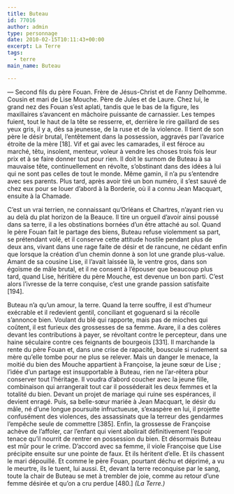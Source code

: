 ```yaml
---
title: Buteau
id: 77016
author: admin
type: personnage
date: 2010-02-15T10:11:43+00:00
excerpt: La Terre
tags:
  - terre
main_name: Buteau

---
```

— Second fils du père Fouan. Frère de Jésus-Christ et de Fanny Delhomme. Cousin et mari de Lise Mouche. Père de Jules et de Laure. Chez lui, le grand nez des Fouan s&rsquo;est aplati, tandis que le bas de la figure, les maxillaires s&rsquo;avancent en mâchoire puissante de carnassier. Les tempes fuient, tout le haut de la tête se resserre, et, derrière le rire gaillard de ses yeux gris, il y a, dès sa jeunesse, de la ruse et de la violence. Il tient de son père le désir brutal, l&rsquo;entêtement dans la possession, aggravés par l&rsquo;avarice étroite de la mère [18]. Vif et gai avec les camarades, il est féroce au marché, têtu, insolent, menteur, voleur à vendre les choses trois fois leur prix et à se faire donner tout pour rien. Il doit le surnom de Buteau à sa mauvaise tête, continuellement en révolte, s&rsquo;obstinant dans des idées à lui qui ne sont pas celles de tout le monde. Même gamin, il n&rsquo;a pu s&rsquo;entendre avec ses parents. Plus tard, après avoir tiré un bon numéro, il s&rsquo;est sauvé de chez eux pour se louer d&rsquo;abord à la Borderie, où il a connu Jean Macquart, ensuite à la Chamade.

C&rsquo;est un vrai terrien, ne connaissant qu&rsquo;Orléans et Chartres, n&rsquo;ayant rien vu au delà du plat horizon de la Beauce. Il tire un orgueil d&rsquo;avoir ainsi poussé dans sa terre, il a les obstinations bornées d&rsquo;un être attaché au sol. Quand le père Fouan fait le partage des biens, Buteau refuse violemment sa part, se prétendant volé, et il conserve cette attitude hostile pendant plus de deux ans, vivant dans une rage faite de désir et de rancune, ne cédant enfin que lorsque la création d&rsquo;un chemin donne à son lot une grande plus-value. Amant de sa cousine Lise, il l&rsquo;avait laissée là, le ventre gros, dans son égoïsme de mâle brutal, et il ne consent à l&rsquo;épouser que beaucoup plus tard, quand Lise, héritière du père Mouche, est devenue un bon parti. C&rsquo;est alors l&rsquo;ivresse de la terre conquise, c&rsquo;est une grande passion satisfaite [194].

Buteau n&rsquo;a qu&rsquo;un amour, la terre. Quand la terre souffre, il est d&rsquo;humeur exécrable et il redevient gentil, conciliant et goguenard si la récolle s&rsquo;annonce bien. Voulant du blé qui rapporte, mais pas de mioches qui coûtent, il est furieux des grossesses de sa femme. Avare, il a des colères devant les contributions à payer, se révoltant contre le percepteur, dans une haine séculaire contre ces feignants de bourgeois [331]. Il marchande la rente du père Fouan et, dans une crise de rapacité, bouscule si rudement sa mère qu&rsquo;elle tombe pour ne plus se relever. Mais un danger le menace, la moitié du bien des Mouche appartient à Françoise, la jeune sœur de Lise ; l&rsquo;idée d&rsquo;un partage est insupportable à Buteau, rien ne l&rsquo;ar-rêtera pbur conserver tout l&rsquo;héritage. Il voudra d&rsquo;abord coucher avec la jeune fille, combinaison qui arrangerait tout car il posséderait les deux femmes et la totalité du bien. Devant un projet de mariage qui ruine ses espérances, il devient enragé. Puis, sa belle-sœur mariée à Jean Macquart, le désir du mâle, né d&rsquo;une longue poursuite infructueuse, s&rsquo;exaspère en lui, il projette confusément des violences, des assassinats que la terreur des gendarmes l&rsquo;empêche seule de commettre [385]. Enfin, la grossesse de Françoise achève de l&rsquo;affoler, car l&rsquo;enfant qui vient abolirait définitivement l&rsquo;espoir tenace qu&rsquo;il nourrit de rentrer en possession du bien. Et désormais Buteau est mûr pour le crime. D&rsquo;accord avec sa femme, il viole Françoise que Lise précipite ensuite sur une pointe de faux. Et ils héritent d&rsquo;elle. Et ils chassent le mari dépouillé. Et comme le père Fouan, pourtant déchu et déprimé, a vu le meurtre, ils le tuent, lui aussi. Et, devant la terre reconquise par le sang, toute la chair de Buteau se met à trembler de joie, comme au retour d&rsquo;une femme désirée et qu&rsquo;on a cru perdue [480.] _(La Terre.)_